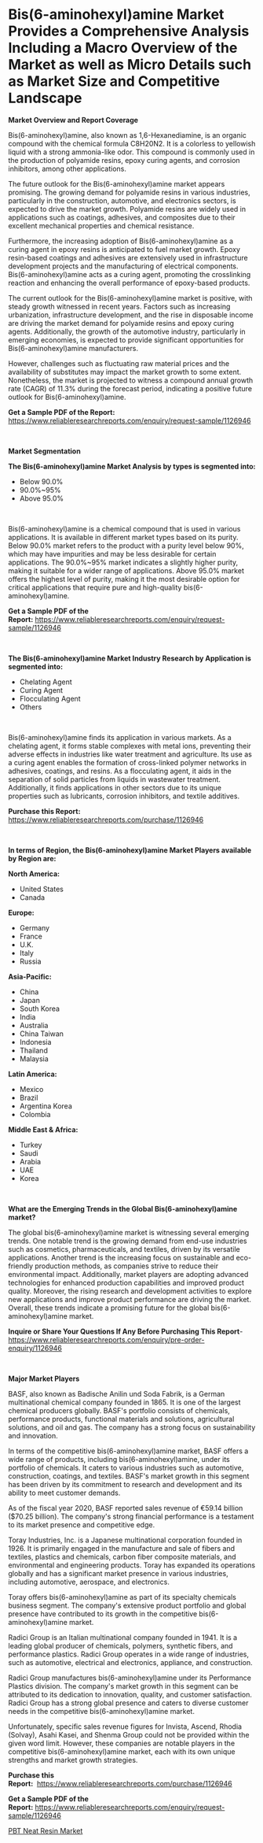 <p><h1>Bis(6-aminohexyl)amine Market Provides a Comprehensive Analysis Including a Macro Overview of the Market as well as Micro Details such as Market Size and Competitive Landscape</h1></p><p><strong>Market Overview and Report Coverage</strong></p>
<p><p>Bis(6-aminohexyl)amine, also known as 1,6-Hexanediamine, is an organic compound with the chemical formula C8H20N2. It is a colorless to yellowish liquid with a strong ammonia-like odor. This compound is commonly used in the production of polyamide resins, epoxy curing agents, and corrosion inhibitors, among other applications.</p><p>The future outlook for the Bis(6-aminohexyl)amine market appears promising. The growing demand for polyamide resins in various industries, particularly in the construction, automotive, and electronics sectors, is expected to drive the market growth. Polyamide resins are widely used in applications such as coatings, adhesives, and composites due to their excellent mechanical properties and chemical resistance.</p><p>Furthermore, the increasing adoption of Bis(6-aminohexyl)amine as a curing agent in epoxy resins is anticipated to fuel market growth. Epoxy resin-based coatings and adhesives are extensively used in infrastructure development projects and the manufacturing of electrical components. Bis(6-aminohexyl)amine acts as a curing agent, promoting the crosslinking reaction and enhancing the overall performance of epoxy-based products.</p><p>The current outlook for the Bis(6-aminohexyl)amine market is positive, with steady growth witnessed in recent years. Factors such as increasing urbanization, infrastructure development, and the rise in disposable income are driving the market demand for polyamide resins and epoxy curing agents. Additionally, the growth of the automotive industry, particularly in emerging economies, is expected to provide significant opportunities for Bis(6-aminohexyl)amine manufacturers.</p><p>However, challenges such as fluctuating raw material prices and the availability of substitutes may impact the market growth to some extent. Nonetheless, the market is projected to witness a compound annual growth rate (CAGR) of 11.3% during the forecast period, indicating a positive future outlook for Bis(6-aminohexyl)amine.</p></p>
<p><strong>Get a Sample PDF of the Report:</strong> <a href="https://www.reliableresearchreports.com/enquiry/request-sample/1126946">https://www.reliableresearchreports.com/enquiry/request-sample/1126946</a></p>
<p>&nbsp;</p>
<p><strong>Market Segmentation</strong></p>
<p><strong>The Bis(6-aminohexyl)amine Market Analysis by types is segmented into:</strong></p>
<p><ul><li>Below 90.0%</li><li>90.0%~95%</li><li>Above 95.0%</li></ul></p>
<p>&nbsp;</p>
<p><p>Bis(6-aminohexyl)amine is a chemical compound that is used in various applications. It is available in different market types based on its purity. Below 90.0% market refers to the product with a purity level below 90%, which may have impurities and may be less desirable for certain applications. The 90.0%~95% market indicates a slightly higher purity, making it suitable for a wider range of applications. Above 95.0% market offers the highest level of purity, making it the most desirable option for critical applications that require pure and high-quality bis(6-aminohexyl)amine.</p></p>
<p><strong>Get a Sample PDF of the Report:</strong>&nbsp;<a href="https://www.reliableresearchreports.com/enquiry/request-sample/1126946">https://www.reliableresearchreports.com/enquiry/request-sample/1126946</a></p>
<p>&nbsp;</p>
<p><strong>The Bis(6-aminohexyl)amine Market Industry Research by Application is segmented into:</strong></p>
<p><ul><li>Chelating Agent</li><li>Curing Agent</li><li>Flocculating Agent</li><li>Others</li></ul></p>
<p>&nbsp;</p>
<p><p>Bis(6-aminohexyl)amine finds its application in various markets. As a chelating agent, it forms stable complexes with metal ions, preventing their adverse effects in industries like water treatment and agriculture. Its use as a curing agent enables the formation of cross-linked polymer networks in adhesives, coatings, and resins. As a flocculating agent, it aids in the separation of solid particles from liquids in wastewater treatment. Additionally, it finds applications in other sectors due to its unique properties such as lubricants, corrosion inhibitors, and textile additives.</p></p>
<p><strong>Purchase this Report:</strong>&nbsp; <a href="https://www.reliableresearchreports.com/purchase/1126946">https://www.reliableresearchreports.com/purchase/1126946</a></p>
<p>&nbsp;</p>
<p><strong>In terms of Region, the Bis(6-aminohexyl)amine Market Players available by Region are:</strong></p>
<p>
    <p> <strong> North America: </strong>
        <ul>
            <li>United States</li>
            <li>Canada</li>
        </ul>
        </p> 
    <p> <strong> Europe: </strong>
        <ul>
            <li>Germany</li>
            <li>France</li>
            <li>U.K.</li>
            <li>Italy</li>
            <li>Russia</li>
        </ul>
        </p> 
    <p> <strong> Asia-Pacific: </strong>
        <ul>
            <li>China</li>
            <li>Japan</li>
            <li>South Korea</li>
            <li>India</li>
            <li>Australia</li>
            <li>China Taiwan</li>
            <li>Indonesia</li>
            <li>Thailand</li>
            <li>Malaysia</li>
        </ul>
        </p> 
    <p> <strong> Latin America: </strong>
        <ul>
            <li>Mexico</li>
            <li>Brazil</li>
            <li>Argentina Korea</li>
            <li>Colombia</li>
        </ul>
        </p> 
    <p> <strong> Middle East & Africa: </strong>
        <ul>
            <li>Turkey</li>
            <li>Saudi</li>
            <li>Arabia</li>
            <li>UAE</li>
            <li>Korea</li>
        </ul>
    </p>
    </p>
<p>&nbsp;</p>
<p><strong>What are the Emerging Trends in the Global Bis(6-aminohexyl)amine market?</strong></p>
<p><p>The global bis(6-aminohexyl)amine market is witnessing several emerging trends. One notable trend is the growing demand from end-use industries such as cosmetics, pharmaceuticals, and textiles, driven by its versatile applications. Another trend is the increasing focus on sustainable and eco-friendly production methods, as companies strive to reduce their environmental impact. Additionally, market players are adopting advanced technologies for enhanced production capabilities and improved product quality. Moreover, the rising research and development activities to explore new applications and improve product performance are driving the market. Overall, these trends indicate a promising future for the global bis(6-aminohexyl)amine market.</p></p>
<p><strong>Inquire or Share Your Questions If Any Before Purchasing This Report</strong>- <a href="https://www.reliableresearchreports.com/enquiry/pre-order-enquiry/1126946">https://www.reliableresearchreports.com/enquiry/pre-order-enquiry/1126946</a></p>
<p>&nbsp;</p>
<p><strong>Major Market Players</strong></p>
<p><p>BASF, also known as Badische Anilin und Soda Fabrik, is a German multinational chemical company founded in 1865. It is one of the largest chemical producers globally. BASF's portfolio consists of chemicals, performance products, functional materials and solutions, agricultural solutions, and oil and gas. The company has a strong focus on sustainability and innovation.</p><p>In terms of the competitive bis(6-aminohexyl)amine market, BASF offers a wide range of products, including bis(6-aminohexyl)amine, under its portfolio of chemicals. It caters to various industries such as automotive, construction, coatings, and textiles. BASF's market growth in this segment has been driven by its commitment to research and development and its ability to meet customer demands.</p><p>As of the fiscal year 2020, BASF reported sales revenue of €59.14 billion ($70.25 billion). The company's strong financial performance is a testament to its market presence and competitive edge.</p><p>Toray Industries, Inc. is a Japanese multinational corporation founded in 1926. It is primarily engaged in the manufacture and sale of fibers and textiles, plastics and chemicals, carbon fiber composite materials, and environmental and engineering products. Toray has expanded its operations globally and has a significant market presence in various industries, including automotive, aerospace, and electronics.</p><p>Toray offers bis(6-aminohexyl)amine as part of its specialty chemicals business segment. The company's extensive product portfolio and global presence have contributed to its growth in the competitive bis(6-aminohexyl)amine market.</p><p>Radici Group is an Italian multinational company founded in 1941. It is a leading global producer of chemicals, polymers, synthetic fibers, and performance plastics. Radici Group operates in a wide range of industries, such as automotive, electrical and electronics, appliance, and construction.</p><p>Radici Group manufactures bis(6-aminohexyl)amine under its Performance Plastics division. The company's market growth in this segment can be attributed to its dedication to innovation, quality, and customer satisfaction. Radici Group has a strong global presence and caters to diverse customer needs in the competitive bis(6-aminohexyl)amine market.</p><p>Unfortunately, specific sales revenue figures for Invista, Ascend, Rhodia (Solvay), Asahi Kasei, and Shenma Group could not be provided within the given word limit. However, these companies are notable players in the competitive bis(6-aminohexyl)amine market, each with its own unique strengths and market growth strategies.</p></p>
<p><strong>Purchase this Report:</strong>&nbsp;&nbsp;<a href="https://www.reliableresearchreports.com/purchase/1126946">https://www.reliableresearchreports.com/purchase/1126946</a></p>
<p></p>
<p><strong>Get a Sample PDF of the Report:</strong>&nbsp;<a href="https://www.reliableresearchreports.com/enquiry/request-sample/1126946">https://www.reliableresearchreports.com/enquiry/request-sample/1126946</a></p>
<p><p><a href="https://github.com/CliffMedina6/Market-Research-Report-List-2/blob/main/pbt-neat-resin-market.md">PBT Neat Resin Market</a></p></p>
